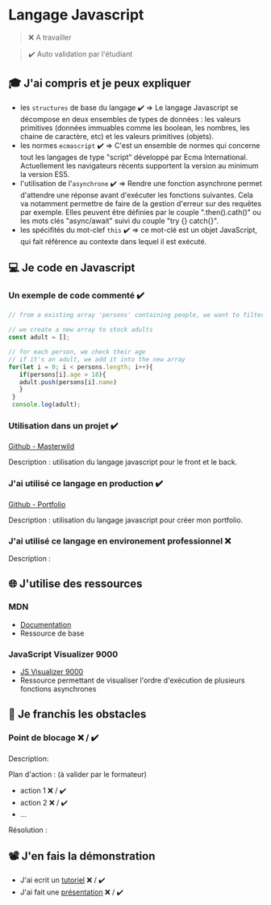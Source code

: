 # Langage Javascript

> ❌ A travailler

> ✔️ Auto validation par l'étudiant

## 🎓 J'ai compris et je peux expliquer

- les `structures` de base du langage  ✔️ => Le langage Javascript se décompose en deux ensembles de types de données : les valeurs primitives (données immuables comme les boolean, les nombres, les chaine de caractère, etc) et les valeurs primitives (objets).
- les normes `ecmascript`  ✔️ => C'est un ensemble de normes qui concerne tout les langages de type "script" développé par Ecma International. Actuellement les navigateurs récents supportent la version au minimum la version ES5.
- l'utilisation de l'`asynchrone`  ✔️ => Rendre une fonction asynchrone permet d'attendre une réponse avant d'exécuter les fonctions suivantes. Cela va notamment permettre de faire de la gestion d'erreur sur des requêtes par exemple. Elles peuvent être définies par le couple ".then().cath()" ou les mots clés "async/await" suivi du couple "try {} catch{}".
- les spécifités du mot-clef `this`  ✔️ => ce mot-clé est un objet JavaScript, qui fait référence au contexte dans lequel il est exécuté.

## 💻 Je code en Javascript

### Un exemple de code commenté  ✔️

```javascript
// from a existing array 'persons' containing people, we want to filter adults

// we create a new array to stock adults
const adult = [];

// for each person, we check their age
// if it's an adult, we add it into the new array
for(let i = 0; i < persons.length; i++){
   if(persons[i].age > 18){
   adult.push(persons[i].name)
   }
 }
 console.log(adult);
```

### Utilisation dans un projet  ✔️

[Github - Masterwild](https://github.com/ClemDSC/TeamKarma-P3-Masterwild)

Description : utilisation du langage javascript pour le front et le back.

### J'ai utilisé ce langage en production  ✔️

[Github - Portfolio](https://github.com/ClemDSC/portfolio)

Description : utilisation du langage javascript pour créer mon portfolio.

### J'ai utilisé ce langage en environement professionnel ❌ 

Description :

## 🌐 J'utilise des ressources

### MDN

- [Documentation](https://developer.mozilla.org/fr/docs/Web/JavaScript)
- Ressource de base

### JavaScript Visualizer 9000

- [JS Visualizer 9000](https://www.jsv9000.app/)
- Ressource permettant de visualiser l'ordre d'exécution de plusieurs fonctions asynchrones

## 🚧 Je franchis les obstacles

### Point de blocage ❌ / ✔️

Description:

Plan d'action : (à valider par le formateur)

- action 1 ❌ / ✔️
- action 2 ❌ / ✔️
- ...

Résolution :

## 📽️ J'en fais la démonstration

- J'ai ecrit un [tutoriel](...) ❌ / ✔️
- J'ai fait une [présentation](...) ❌ / ✔️

